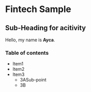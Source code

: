 # Fintech Sample 

## Sub-Heading for acitivity

Hello, my name is **Ayca**. 

### Table of contents

- Item1
- Item2
- Item3
    - 3ASub-point
    - 3B
    
